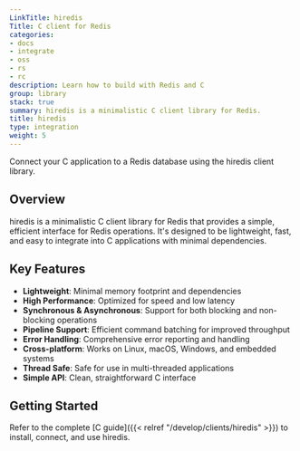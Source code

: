 ```yaml
---
LinkTitle: hiredis
Title: C client for Redis
categories:
- docs
- integrate
- oss
- rs
- rc
description: Learn how to build with Redis and C
group: library
stack: true
summary: hiredis is a minimalistic C client library for Redis.
title: hiredis
type: integration
weight: 5
---
```


Connect your C application to a Redis database using the hiredis client library.

## Overview

hiredis is a minimalistic C client library for Redis that provides a simple, efficient interface for Redis operations. It's designed to be lightweight, fast, and easy to integrate into C applications with minimal dependencies.

## Key Features

- **Lightweight**: Minimal memory footprint and dependencies
- **High Performance**: Optimized for speed and low latency
- **Synchronous & Asynchronous**: Support for both blocking and non-blocking operations
- **Pipeline Support**: Efficient command batching for improved throughput
- **Error Handling**: Comprehensive error reporting and handling
- **Cross-platform**: Works on Linux, macOS, Windows, and embedded systems
- **Thread Safe**: Safe for use in multi-threaded applications
- **Simple API**: Clean, straightforward C interface

## Getting Started

Refer to the complete [C guide]({{< relref "/develop/clients/hiredis" >}}) to install, connect, and use hiredis.
